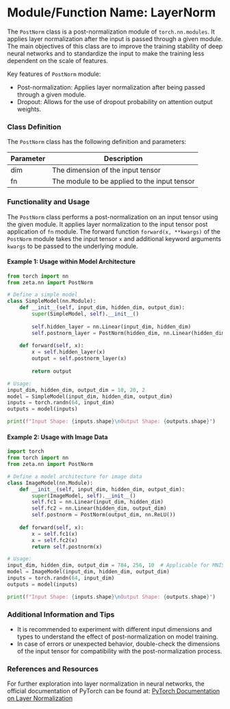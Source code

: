 # Module/Function Name: LayerNorm

The `PostNorm` class is a post-normalization module of `torch.nn.modules`. It applies layer normalization after the input is passed through a given module. The main objectives of this class are to improve the training stability of deep neural networks and to standardize the input to make the training less dependent on the scale of features.

Key features of `PostNorm` module:
- Post-normalization: Applies layer normalization after being passed through a given module.
- Dropout: Allows for the use of dropout probability on attention output weights.

### Class Definition
The `PostNorm` class has the following definition and parameters:

| Parameter  | Description  |
|---|---|
| dim  | The dimension of the input tensor  |
| fn  | The module to be applied to the input tensor  |

### Functionality and Usage
The `PostNorm` class performs a post-normalization on an input tensor using the given module. It applies layer normalization to the input tensor post application of `fn` module. The forward function `forward(x, **kwargs)` of the `PostNorm` module takes the input tensor `x` and additional keyword arguments `kwargs` to be passed to the underlying module.

#### Example 1: Usage within Model Architecture

```python
from torch import nn
from zeta.nn import PostNorm

# Define a simple model
class SimpleModel(nn.Module):
    def __init__(self, input_dim, hidden_dim, output_dim):
        super(SimpleModel, self).__init__()
        
        self.hidden_layer = nn.Linear(input_dim, hidden_dim)
        self.postnorm_layer = PostNorm(hidden_dim, nn.Linear(hidden_dim, output_dim))
        
    def forward(self, x):
        x = self.hidden_layer(x)
        output = self.postnorm_layer(x)
        
        return output

# Usage:
input_dim, hidden_dim, output_dim = 10, 20, 2
model = SimpleModel(input_dim, hidden_dim, output_dim)
inputs = torch.randn(64, input_dim)
outputs = model(inputs)

print(f"Input Shape: {inputs.shape}\nOutput Shape: {outputs.shape}")
```

#### Example 2: Usage with Image Data

```python
import torch
from torch import nn
from zeta.nn import PostNorm

# Define a model architecture for image data
class ImageModel(nn.Module):
    def __init__(self, input_dim, hidden_dim, output_dim):
        super(ImageModel, self).__init__()
        self.fc1 = nn.Linear(input_dim, hidden_dim)
        self.fc2 = nn.Linear(hidden_dim, output_dim)
        self.postnorm = PostNorm(output_dim, nn.ReLU())
        
    def forward(self, x):
        x = self.fc1(x)
        x = self.fc2(x)
        return self.postnorm(x)

# Usage:
input_dim, hidden_dim, output_dim = 784, 256, 10  # Applicable for MNIST data
model = ImageModel(input_dim, hidden_dim, output_dim)
inputs = torch.randn(64, input_dim)
outputs = model(inputs)

print(f"Input Shape: {inputs.shape}\nOutput Shape: {outputs.shape}")
```

### Additional Information and Tips
- It is recommended to experiment with different input dimensions and types to understand the effect of post-normalization on model training.
- In case of errors or unexpected behavior, double-check the dimensions of the input tensor for compatibility with the post-normalization process.

### References and Resources
For further exploration into layer normalization in neural networks, the official documentation of PyTorch can be found at: [PyTorch Documentation on Layer Normalization](https://pytorch.org/docs/stable/generated/torch.nn.LayerNorm.html)
